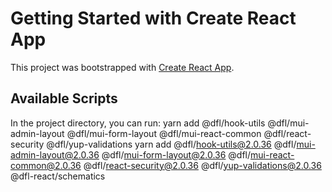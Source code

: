 # Getting Started with Create React App

This project was bootstrapped with [Create React App](https://github.com/facebook/create-react-app).



## Available Scripts

In the project directory, you can run:
yarn add @dfl/hook-utils @dfl/mui-admin-layout @dfl/mui-form-layout @dfl/mui-react-common @dfl/react-security @dfl/yup-validations
yarn add @dfl/hook-utils@2.0.36 @dfl/mui-admin-layout@2.0.36 @dfl/mui-form-layout@2.0.36 @dfl/mui-react-common@2.0.36 @dfl/react-security@2.0.36 @dfl/yup-validations@2.0.36 @dfl-react/schematics


